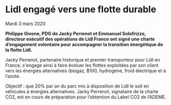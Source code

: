 # Lidl engagé vers une flotte durable
Mardi 3 mars 2020

**Philippe Givone, PDG de Jacky Perrenot et Emmanuel Solofrizzo, directeur exécutif des opérations de Lidl France ont signé une charte d’engagement volontaire pour accompagner la transition énergétique de la flotte Lidl.**

Jacky Perrenot, partenaire historique et premier transporteur pour Lidl en France, s'engage ainsi à faire évoluer les flottes exploitées par son client vers les énergies alternatives (biogaz, B100, hydrogène, froid électrique et à l’azote.

Objectif : que 20% par an du parc mis à disposition de Lidl le soit en véhicules à énergies alternatives. Jacky Perrenot, signataire de la charte CO2, est en cours de préparation pour l’obtention du Label CO2 de l’ADEME. 

